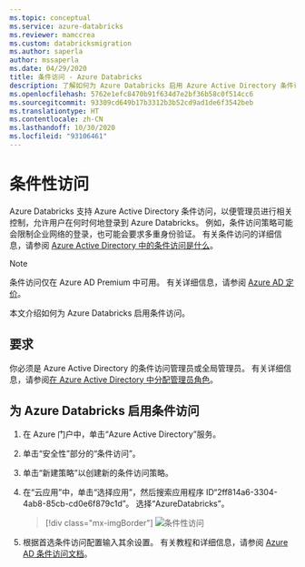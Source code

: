 ```yaml
---
ms.topic: conceptual
ms.service: azure-databricks
ms.reviewer: mamccrea
ms.custom: databricksmigration
ms.author: saperla
author: mssaperla
ms.date: 04/29/2020
title: 条件访问 - Azure Databricks
description: 了解如何为 Azure Databricks 启用 Azure Active Directory 条件访问，以便管理员进行相关控制，允许用户在何时何地登录到 Azure Databricks。
ms.openlocfilehash: 5762e1efc8470b91f634d7e2bf36b58c0f514cc6
ms.sourcegitcommit: 93309cd649b17b3312b3b52cd9ad1de6f3542beb
ms.translationtype: HT
ms.contentlocale: zh-CN
ms.lasthandoff: 10/30/2020
ms.locfileid: "93106461"
---
```

# <a name="conditional-access"></a>条件性访问

Azure Databricks 支持 Azure Active Directory 条件访问，以便管理员进行相关控制，允许用户在何时何地登录到 Azure Databricks。 例如，条件访问策略可能会限制企业网络的登录，也可能会要求多重身份验证。 有关条件访问的详细信息，请参阅 [Azure Active Directory 中的条件访问是什么](/active-directory/conditional-access/overview)。

> [!NOTE]
>
> 条件访问仅在 Azure AD Premium 中可用。 有关详细信息，请参阅 [Azure AD 定价](https://azure.microsoft.com/pricing/details/active-directory/)。

本文介绍如何为 Azure Databricks 启用条件访问。

## <a name="requirements"></a>要求

你必须是 Azure Active Directory 的条件访问管理员或全局管理员。 有关详细信息，请参阅[在 Azure Active Directory 中分配管理员角色](/active-directory/users-groups-roles/directory-assign-admin-roles)。

## <a name="enable-conditional-access-for-azure-databricks"></a>为 Azure Databricks 启用条件访问

1. 在 Azure 门户中，单击“Azure Active Directory”服务。
2. 单击“安全性”部分的“条件访问”。
3. 单击“新建策略”以创建新的条件访问策略。
4. 在“云应用”中，单击“选择应用”，然后搜索应用程序 ID“2ff814a6-3304-4ab8-85cb-cd0e6f879c1d”。 选择“AzureDatabricks”。

   > [!div class="mx-imgBorder"]
   > ![条件性访问](../../_static/images/conditional-access/azure-databricks-conditional-access.png)

5. 根据首选条件访问配置输入其余设置。 有关教程和详细信息，请参阅 [Azure AD 条件访问文档](/active-directory/conditional-access/)。